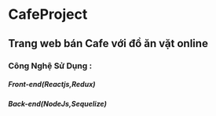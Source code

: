 # CafeProject
## Trang web bán Cafe với đồ ăn vặt online
### Công Nghệ Sử Dụng : 
##### Front-end(Reactjs,Redux)
##### Back-end(NodeJs,Sequelize)
